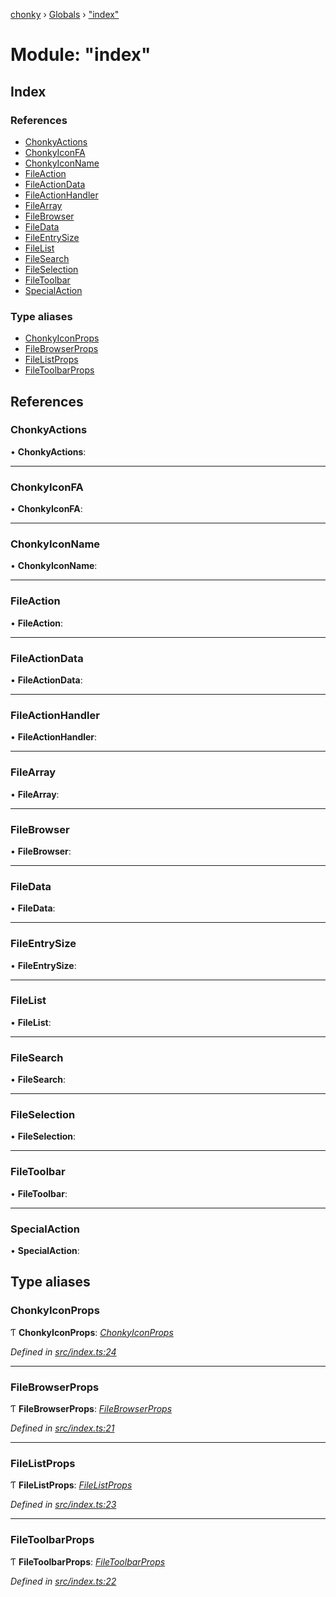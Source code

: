 [chonky](../README.md) › [Globals](../globals.md) › ["index"](_index_.md)

# Module: "index"

## Index

### References

* [ChonkyActions](_index_.md#chonkyactions)
* [ChonkyIconFA](_index_.md#chonkyiconfa)
* [ChonkyIconName](_index_.md#chonkyiconname)
* [FileAction](_index_.md#fileaction)
* [FileActionData](_index_.md#fileactiondata)
* [FileActionHandler](_index_.md#fileactionhandler)
* [FileArray](_index_.md#filearray)
* [FileBrowser](_index_.md#filebrowser)
* [FileData](_index_.md#filedata)
* [FileEntrySize](_index_.md#fileentrysize)
* [FileList](_index_.md#filelist)
* [FileSearch](_index_.md#filesearch)
* [FileSelection](_index_.md#fileselection)
* [FileToolbar](_index_.md#filetoolbar)
* [SpecialAction](_index_.md#specialaction)

### Type aliases

* [ChonkyIconProps](_index_.md#chonkyiconprops)
* [FileBrowserProps](_index_.md#filebrowserprops)
* [FileListProps](_index_.md#filelistprops)
* [FileToolbarProps](_index_.md#filetoolbarprops)

## References

###  ChonkyActions

• **ChonkyActions**:

___

###  ChonkyIconFA

• **ChonkyIconFA**:

___

###  ChonkyIconName

• **ChonkyIconName**:

___

###  FileAction

• **FileAction**:

___

###  FileActionData

• **FileActionData**:

___

###  FileActionHandler

• **FileActionHandler**:

___

###  FileArray

• **FileArray**:

___

###  FileBrowser

• **FileBrowser**:

___

###  FileData

• **FileData**:

___

###  FileEntrySize

• **FileEntrySize**:

___

###  FileList

• **FileList**:

___

###  FileSearch

• **FileSearch**:

___

###  FileSelection

• **FileSelection**:

___

###  FileToolbar

• **FileToolbar**:

___

###  SpecialAction

• **SpecialAction**:

## Type aliases

###  ChonkyIconProps

Ƭ **ChonkyIconProps**: *[ChonkyIconProps](../interfaces/_components_external_chonkyicon_.chonkyiconprops.md)*

*Defined in [src/index.ts:24](https://github.com/TimboKZ/Chonky/blob/eb6f214/src/index.ts#L24)*

___

###  FileBrowserProps

Ƭ **FileBrowserProps**: *[FileBrowserProps](../interfaces/_components_external_filebrowser_.filebrowserprops.md)*

*Defined in [src/index.ts:21](https://github.com/TimboKZ/Chonky/blob/eb6f214/src/index.ts#L21)*

___

###  FileListProps

Ƭ **FileListProps**: *[FileListProps](../interfaces/_components_external_filelist_.filelistprops.md)*

*Defined in [src/index.ts:23](https://github.com/TimboKZ/Chonky/blob/eb6f214/src/index.ts#L23)*

___

###  FileToolbarProps

Ƭ **FileToolbarProps**: *[FileToolbarProps](../interfaces/_components_external_filetoolbar_.filetoolbarprops.md)*

*Defined in [src/index.ts:22](https://github.com/TimboKZ/Chonky/blob/eb6f214/src/index.ts#L22)*
